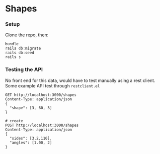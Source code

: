 # Shapes

### Setup
Clone the repo, then:

```
bundle
rails db:migrate
rails db:seed
rails s
```

### Testing the API
No front end for this data, would have to test manually using a rest client. Some example API test through `restclient.el`
```
GET http://localhost:3000/shapes
Content-Type: application/json
{
  "shape": [3, 60, 3]
}

# create
POST http://localhost:3000/shapes
Content-Type: application/json
{
  "sides": [3,2,110],
  "angles": [1.00, 2]
}

```
